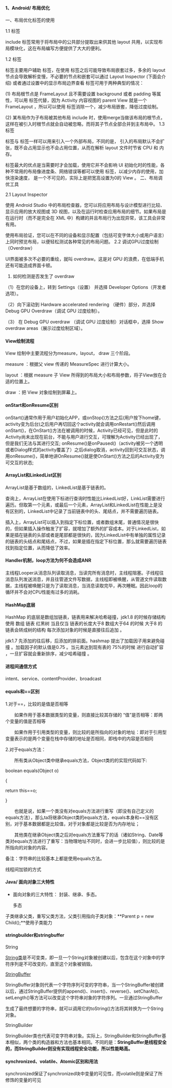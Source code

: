 

#### 1、Android/ 布局优化

一、布局优化标签的使用

1.1 <include> 标签

include 标签常用于将布局中的公共部分提取出来供其他 layout 共用，以实现布局模块化，这在布局编写方便提供了大大的便利。

1.2 <merge> 标签

<merge> 标签主要用户辅助 <include> 标签，在使用 <include> 标签之后可能导致布局嵌套过多，多余的 layout 节点会导致解析变慢，不必要的节点和嵌套可以通过 Layout Inspector (下面会介绍) 或者通过设置中的显示布局边界查看
<merge> 标签可用于两种典型的情况：

(1) 布局根节点是 FrameLayout 且不需要设置 background 或者 padding 等属性，可以用 <merge> 标签代替，因为 Activity 内容视图的 parent View 就是一个 FrameLayout ，所以可以使用 <merge> 标签消除一个，减少布局嵌套，降低过度绘制。

(2) 某布局作为子布局被其他布局 include 时，使用merge当做该布局的根节点，这样在被引入时根节点就会自动被忽略，而将其子节点全部合并到主布局中。
1.3 <ViewStub> 标签

<ViewStub> 标签与 <include> 标签一样可以用来引入一个外部布局，不同的是，<ViewStub> 引入的布局默认不会扩张，既不会占用显示也不会占用位置，从而在解析 layout 文件时节省 CPU 和 内存。

<ViewStub> 标签最大的优点是当需要时才会加载，使用它并不会影响 UI 初始化时的性能，各种不常用的布局像进度条、网络错误等都可以使用 <ViewStub> 标签，以减少内存的使用，加快渲染速度， <ViewStub> 是一个不可见的，实际上是把宽高设置为0的 View 。
二、布局调优工具

2.1 Layout Inspector

使用 Android Studio 中的布局检查器，您可以将应用布局与设计模型进行比较、显示应用的放大视图或 3D 视图，以及在运行时检查应用布局的细节。如果布局是在运行时（而不是完全在 XML 中）构建的并且布局行为出现异常，该工具会非常有用。

使用布局验证，您可以在不同的设备和显示配置（包括可变字体大小或用户语言）上同时预览布局，以便轻松测试各种常见的布局问题。
2.2 调试GPU过度绘制（Overdraw）

UI界面被多次不必要的重绘，就叫 overdraw。这是对 GPU 的浪费，在低端手机还有可能造成界面卡顿。

1. 如何检测是否发生了 overdraw

（1）在您的设备上，转到 Settings（设置） 并选择 Developer Options（开发者选项）。

（2）向下滚动到 Hardware accelerated rendering （硬件）部分，并选择 Debug GPU Overdraw（调试 GPU 过度绘制）。

（3） 在 Debug GPU overdraw （调试 GPU 过度绘制）对话框中，选择 Show overdraw areas（展示过度绘制区域）。

#### View绘制流程 

View 绘制中主要流程分为measure，layout， draw 三个阶段。

measure ：根据父 view 传递的 MeasureSpec 进行计算大小。

layout ：根据 measure 子 View 所得到的布局大小和布局参数，将子View放在合适的位置上。

draw ：把 View 对象绘制到屏幕上。

#### onStart和onResume区别 

onStart()通常作用于用户初始化APP，或onStop()方法之后(用户按下home键，activity变为后台)之后用户再切回这个activity就会调用onRestart()然后调用onStart()，在OnStart()方法在被调用的时候，Activity已经可见，但是此时的Activity尚未出现在前台，不能与用户进行交互，可理解为Activity已经出现了，但是我们无法与其进行交互;
onResume()是onPaused()（activity被另一个透明或者Dialog样式的activity覆盖了）之后dialog取消，activity回到可交互状态，调用onResume()，简单地讲OnResume()就是使OnStart()方法之后的Activity变为可交互的状态;

#### ArrayList和LinkedList区别 

ArrayList是基于数组的，LinkedList是基于链表的。

查询上，ArrayList在使用下标进行查询时性能比LinkedList好，LinkList需要进行遍历。但取第一个元素，或最后一个元素，ArrayList和LinkedList在性能上是没有区别的，LinkedList中记录了当前链表中的头、尾结点，并不需要遍历链表。

插入上，ArrayList可以插入到指定下标位置，或者数组末尾，普通情况是很快的，但如果插入操作触发了扩容，就增加了额外的扩容成本。对于LinkedList，如果是插在链表的头部或者是尾部都是很快的，因为LinkedList中有单独的属性记录的链表的头结点和尾结点，不过，如果是插在指定下标位置，那么就需要遍历链表找到指定位置，从而降低了效率。

#### Handler机制，loop方法为何不会造成ANR 

主线程Looper从消息队列读取消息，当读完所有消息时，主线程阻塞。子线程往消息队列发送消息，并且往管道文件写数据，主线程即被唤醒，从管道文件读取数据，主线程被唤醒只是为了读取消息，当消息读取完毕，再次睡眠。因此loop的循环并不会对CPU性能有过多的消耗。

#### HashMap底层 

HashMap 的底层是数组加链表，链表用来解决哈希碰撞，jdk1.8 的时候存储结构使用   数组 链表 红黑树    当且仅当 链表的长度大于8  数组大于64 的时候  大于8 的链表会转成树的结构   每次添加对象的时候是直接往后追加 。

jdk1.7  先添加的往后移，后添加的排前面。hashmap 提出了加载因子用来避免碰撞 。加载因子的默认值是0.75 。当元素达到现有表的 75%的时候 进行自动扩容  ，一旦扩容就会重新排序，减少哈希碰撞 。

#### 进程间通信方式

intent、service、contentProvider、broadcast

#### equals和==区别 

1.对于==，比较的是值是否相等

　　如果作用于基本数据类型的变量，则直接比较其存储的 “值”是否相等：即两个变量的值是否相等

　　如果作用于引用类型的变量，则比较的是所指向的对象的地址：即对于引用型变量表示的是两个变量在栈中存储的地址是否相同，即栈中的内容是否相同

2.对于equals方法：

　　所有类从Object类中继承equals方法，Object类的的实现代码如下:

boolean equals(Object o)

{

return this==o;

}

　　也就是说，如果一个类没有对equals方法进行重写（即没有自己定义的equals方法），那么ta将继承Object类的equals方法，equals本身和==没有区别，对于基本数据都是比较值，对于对象都是比较是否为内存地址；

　　其他类在继承Object类之后对equals方法重写了的话（诸如String、Date等类对equals方法进行了重写：当物理地址不同时，会进一步比较值），则比较的是所指向的对象的内容。

备注：字符串的比较基本上都是使用equals方法。

线程间加锁的方式

#### Java/ 面向对象三大特性

- 面向对象的三大特性： 封装、继承、多态。

  多态

子类继承父类，重写父类方法，父类引用指向子类对象：**Parent p = new Child();**使用子类能力

#### stringbuilder和stringbuffer

String

[String类](https://so.csdn.net/so/search?q=String类&spm=1001.2101.3001.7020)是不可变类，即一旦一个String对象被创建以后，包含在这个对象中的字符序列是不可改变的，直至这个对象被销毁。

[StringBuffer](https://so.csdn.net/so/search?q=StringBuffer&spm=1001.2101.3001.7020)

StringBuffer对象则代表一个字符序列可变的字符串，当一个StringBuffer被创建以后，通过StringBuffer提供的append()、insert()、reverse()、setCharAt()、setLength()等方法可以改变这个字符串对象的字符序列。一旦通过StringBuffer

生成了最终想要的字符串，就可以调用它的toString()方法将其转换为一个String对象。

StringBuilder

StringBuilder类也代表可变字符串对象。实际上，StringBuilder和StringBuffer基本相似，两个类的构造器和方法也基本相同。不同的是：**StringBuffer是线程安全的，而StringBuilder则没有实现线程安全功能，所以性能略高。**

#### synchronized、volatile、Atomic区别和用法

synchronized保证了synchronized块中变量的可见性，而volatile则是保证了所修饰的变量的可见
